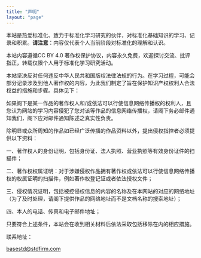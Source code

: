 ```yaml
---
title: "声明"
layout: "page"
---
```



本站是热爱标准化、致力于标准化学习研究的伙伴，对标准化基础知识的学习、记录和积累。**请注意**：内容仅代表个人当前阶段对标准化的理解和认识。

本站内容遵循CC BY 4.0 著作权保护协议，内容永久免费，欢迎探讨交流、批评指正，转载仅限个人用于标准化学习研究活动。

本站坚决反对任何违反中华人民共和国版权法律法规的行为。在学习过程，可能会部分记录涉及到他人著作权的内容，为此我们制定了旨在保护知识产权权利人合法权益的措施和步骤。具体见下：

如果阁下是某一作品的著作权人和/或依法可以行使信息网络传播权的权利人，且您认为网站的学习内容侵犯了您对该等作品的信息网络传播权，请阁下务必邮件通知我们，阁下应对邮件通知陈述之真实性负责。

除明显或众所周知的作品如已经广泛传播的作品资料以外，提出侵权指控者必须提供以下资料：

一、著作权人的身份证明，包括身份证、法人执照、营业执照等有效身份证件的扫描件；

二、著作权权属证明：对于涉嫌侵权作品拥有著作权或依法可以行使信息网络传播权的权属证明的扫描件，例如著作权登记证或者依法授权文件；

三、侵权情况证明，包括被控侵权信息的内容的名称及在本网站的对应的网络地址（为了及时处理，请阁下提供作品的网络地址而不是文档名称的搜索地址）；

四、本人的电话、传真和电子邮件地址；

只要符合上述条件，本站会在收到相关材料后依法采取包括移除在内的相应措施。

联系地址：

basestd@stdfirm.com

